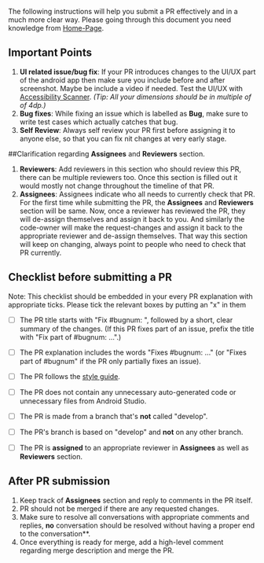 The following instructions will help you submit a PR effectively and in a much more clear way.
Please going through this document you need knowledge from [Home-Page](https://github.com/oppia/oppia-android/wiki).

## Important Points

1. **UI related issue/bug fix**: If your PR introduces changes to the UI/UX part of the android app then make sure you include before and after screenshot. Maybe be include a video if needed. Test the UI/UX with [Accessibility Scanner](https://support.google.com/accessibility/android/answer/6376570?hl=en). _(Tip: All your dimensions should be in multiple of of 4dp.)_
2. **Bug fixes**: While fixing an issue which is labelled as **Bug**, make sure to write test cases which actually catches that bug.
3. **Self Review**: Always self review your PR first before assigning it to anyone else, so that you can fix nit changes at very early stage.

##Clarification regarding **Assignees** and **Reviewers** section.
1. **Reviewers**: Add reviewers in this section who should review this PR, there can be multiple reviewers too. Once this section is filled out it would mostly not change throughout the timeline of that PR.
2. **Assignees**: Assignees indicate who all needs to currently check that PR. For the first time while submitting the PR, the **Assignees** and **Reviewers** section will be same. Now, once a reviewer has reviewed the PR, they will de-assign themselves and assign it back to you. And similarly the code-owner will make the request-changes and assign it back to the appropriate reviewer and de-assign themselves. That way this section will keep on changing, always point to people who need to check that PR currently.

## Checklist before submitting a PR

Note: This checklist should be embedded in your every PR explanation with appropriate ticks. Please tick the relevant boxes by putting an "x" in them
- [ ] The PR title starts with "Fix #bugnum: ", followed by a short, clear summary of the changes. (If this PR fixes part of an issue, prefix the title with "Fix part of #bugnum: ...".)
- [ ] The PR explanation includes the words "Fixes #bugnum: ..." (or "Fixes part of #bugnum" if the PR only partially fixes an issue).
- [ ] The PR follows the [style guide](https://github.com/oppia/oppia-android/wiki/Coding-style-guide).
- [ ] The PR does not contain any unnecessary auto-generated code or unnecessary files from Android Studio.
- [ ] The PR is made from a branch that's **not** called "develop".
- [ ] The PR's branch is based on "develop" and **not** on any other branch.
- [ ] The PR is **assigned** to an appropriate reviewer in **Assignees** as well as **Reviewers** section.


## After PR submission
1. Keep track of **Assignees** section and reply to comments in the PR itself.
2. PR should not be merged if there are any requested changes.
3. Make sure to resolve all conversations with appropriate comments and replies, **no** conversation should be resolved without having a proper end to the conversation**.
4. Once everything is ready for merge, add a high-level comment regarding merge description and merge the PR.
